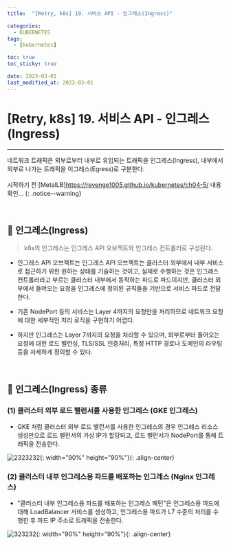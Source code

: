 ```yaml
---
title:  "[Retry, k8s] 19. 서비스 API - 인그레스(Ingress)" 

categories:
  - KUBERNETES
tags:
  - [kubernetes]

toc: true
toc_sticky: true

date: 2023-03-01
last_modified_at: 2023-03-01
---
```

# [Retry, k8s] 19. 서비스 API - 인그레스(Ingress)
---

<style>
table {
    font-size: 12pt;
}
table th:first-of-type {
    width: 5%;
}
table th:nth-of-type(2) {
    width: 15%;
}
table th:nth-of-type(3) {
    width: 50%;
}
table th:nth-of-type(4) {
    width: 30%;
}
</style>

네트워크 트래픽은 외부로부터 내부로 유입되는 트래픽을 인그레스(Ingress), 내부에서 외부로 나가는 트래픽을 이그레스(Egress)로 구분한다. <br><br>
시작하기 전 [MetalLB]<https://revenge1005.github.io/kubernetes/ch04-5/> 내용 확인...
{: .notice--warning}

<br>

## 🔔 인그레스(Ingress)

> k8s의 인그레스는 인그레스 API 오브젝트와 인그레스 컨트롤러로 구성된다.


+ 인그레스 API 오브젝트는 인그레스 API 오브젝트는 클러스터 외부에서 내부 서비스로 접근하기 위한 원하는 상태를 기술하는 것이고, 실제로 수행하는 것은 인그레스 컨트롤러라고 부르는 클러스터 내부에서 동작하는 파드로 파드이지만, 클러스터 외부에서 들어오는 요청을 인그레스에 정의된 규칙들을 기반으로 서비스 파드로 전달한다.


+ 기존 NodePort 등의 서비스는 Layer 4까지의 요청만을 처리하므로 네트워크 요청에 대한 세부적인 처리 로직을 구현하기 어렵다.


+ 하지만 인그레스는 Layer 7까지의 요청을 처리할 수 있으며, 외부로부터 들어오는 요청에 대한 로드 밸런싱, TLS/SSL 인증처리,  특정 HTTP 경로나 도메인의 라우팅 등을 자세하게 정의할 수 있다.


<br>

## 🔔 인그레스(Ingress) 종류


### (1) 클러스터 외부 로드 밸런서를 사용한 인그레스 (GKE 인그레스)


+ GKE 처럼 클러스터 외부 로드 밸런서를 사용한 인그레스의 경우 인그레스 리소스 생성만으로 로드 밸런서의 가상 IP가 할당되고, 로드 밸런서가 NodePort를 통해 트래픽을 전송한다.


![2323232](https://user-images.githubusercontent.com/42735894/229482058-38865643-cc4b-41b1-b1f0-05500231c7ab.png){: width="90%" height="90%"}{: .align-center}


### (2) 클러스터 내부 인그레스용 파드를 배포하는 인그레스 (Nginx 인그레스)


+ "클러스터 내부 인그레스용 파드를 배포하는 인그레스 패턴"은 인그레스용 파드에 대해 LoadBalancer 서비스를 생성하고, 인그레스용 파드가 L7 수준의 처리를 수행한 후 파드 IP 주소로 트래픽을 전송한다. 


![323232](https://user-images.githubusercontent.com/42735894/229482063-5cfbdff5-dbe8-43d2-850f-e4cc62ed4824.png){: width="90%" height="90%"}{: .align-center}

